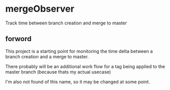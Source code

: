# mergeObserver
Track time between branch creation and merge to master

## forword

This project is a starting point for monitoring the time delta between a branch creation and a merge to master.

There probably will be an additional work flow for a tag being applied to the master branch (because thats my actual usecase)

I'm also not found of this name, so it may be changed at some point.
